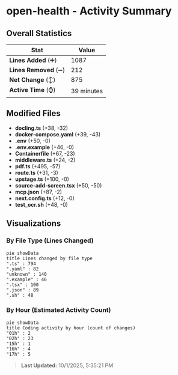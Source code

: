 # open-health - Activity Summary 

## Overall Statistics

| Stat                   | Value                                                             |
| ---------------------- | ----------------------------------------------------------------- |
| **Lines Added** (➕)   | 1087                                          |
| **Lines Removed** (➖) | 212                                        |
| **Net Change** (↕)    | 875                |
| **Active Time** (⌚)   | 39 minutes |


## Modified Files
- **docling.ts** (+38, -32)
- **docker-compose.yaml** (+39, -43)
- **.env** (+50, -0)
- **.env.example** (+46, -0)
- **Containerfile** (+67, -23)
- **middleware.ts** (+24, -2)
- **pdf.ts** (+495, -57)
- **route.ts** (+31, -3)
- **upstage.ts** (+100, -0)
- **source-add-screen.tsx** (+50, -50)
- **mcp.json** (+87, -2)
- **next.config.ts** (+12, -0)
- **test_ocr.sh** (+48, -0)

## Visualizations

### By File Type (Lines Changed)

```mermaid
pie showData
title Lines changed by file type
".ts" : 794
".yaml" : 82
"unknown" : 140
".example" : 46
".tsx" : 100
".json" : 89
".sh" : 48
```

### By Hour (Estimated Activity Count)

```mermaid
pie showData
title Coding activity by hour (count of changes)
"01h" : 2
"02h" : 23
"15h" : 1
"16h" : 4
"17h" : 5
```


> **Last Updated:** 10/1/2025, 5:35:21 PM